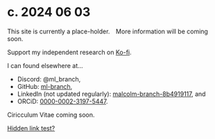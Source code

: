 

<style>
    .HiddenLink  {
        display: none;
    }
</style>


<h1>
c. 2024 06 03
</h1>

<p>
This site is currently a place-holder.&emsp;More information will be coming soon.&emsp;
</p>

<p>
Support my independent research on <a href="https://ko-fi.com/ml_branch">Ko-fi</a>.&emsp;
</p>

<p>
I can found elsewhere at...&emsp;
<ul>
    <li>Discord: @ml_branch,&emsp;</li>
    <li>GitHub: <a href="https://github.com/ml-branch">ml-branch</a>,&emsp;</li>
    <li>LinkedIn (not updated regularly): <a href="https://www.linkedin.com/in/malcolm-branch-8b4919117/">malcolm-branch-8b4919117</a>, and&emsp;</li>
    <li>ORCiD: <a href="https://orcid.org/0000-0002-3197-5447">0000-0002-3197-5447</a>.&emsp;</li>
</ul>
</p>

<p>
Ciricculum Vitae coming soon.&emsp;
</p>


<p>
<a href="https://ml-branch.github.io/test" >Hidden link test?</a>
</p>




<!--
class=HiddenLink
<p>
<a href="https://ml-branch.github.io/test">test</a>
</p>

-->

